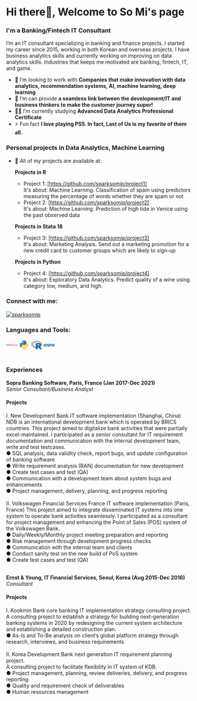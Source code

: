 # <h1 align="left">Hi there👋, Welcome to So Mi's page</h1>
<h3 align="left">I'm a Banking/Fintech IT Consultant</h3>

I’m an IT consultant specializing in banking and finance projects. I started my career since 2015, working in both Korean and overseas projects. I have business analytics skills and currently working on improving on data analytics skills. Industries that keeps me motivated are banking, fintech, IT, and game. <br>

- 👯 I’m looking to work with **Companies that make innovation with data analytics, recommendation systems, AI, machine learning, deep learning**<br>
- 🌱 I’m can provide **a seamless link between the development/IT and business thinkers to make the customer journey super!** <br>
- 👨‍💻 I’m currently studying **Advanced Data Analytics Professional Certificate** <br>
- ⚡ Fun fact **I love playing PS5. In fact, Last of Us is my favorite of them all.** <br>

<h3 align="left">Personal projects in Data Analytics, Machine Learning</h3>

- 📝 All of my projects are available at:<br>

  **Projects in R**<br>
  - Project 1: [https://github.com/sparksomip/project1]<br>
    It's about: Machine Learning. Classification of spam using predictors measuring the percentage of words whether they are spam or not<br>
  - Project 2: [https://github.com/sparksomip/project2]<br>
    It's about: Machine Learning. Prediction of high tide in Venice using the past observed data

  **Projects in Stata 18**<br>
  - Project 3: [https://github.com/sparksomip/project3]<br>
    It's about: Marketing Analysis. Send out a marketing promotion for a new credit card to customer groups which are likely to sign-up<br>

  **Projects in Python**<br>
  - Project 4: [https://github.com/sparksomip/project4]<br>
    It's about: Exploratory Data Analytics. Predict quality of a wine using category low, medium, and high.<br>
  
<h3 align="left">Connect with me:</h3>
<p align="left">
<a href="https://linkedin.com/in/sparksomip" target="blank"><img align="center" src="https://raw.githubusercontent.com/rahuldkjain/github-profile-readme-generator/master/src/images/icons/Social/linked-in-alt.svg" alt="sparksomip" height="20" width="30" /></a>
</p>

<h3 align="left">Languages and Tools:</h3>
<p align="left"><a href="https://www.oracle.com/" target="_blank" rel="noreferrer"><img src="https://raw.githubusercontent.com/devicons/devicon/master/icons/oracle/oracle-original.svg" alt="oracle" width="30" height="30"/></a>        <a href="https://www.python.org" target="_blank" rel="noreferrer"><img src="https://raw.githubusercontent.com/devicons/devicon/master/icons/python/python-original.svg" alt="python" width="30" height="30"/></a>        <a href="https://www.r-project.org" target="_blank" rel="noreferrer"><img src="https://raw.githubusercontent.com/devicons/devicon/master/icons/r/r-original.svg" alt="r" width="30" height="30"/></a>        <a href="https://www.stata.com/" target="_blank" rel="noreferrer"><img src="https://github.com/devicons/devicon/blob/master/icons/stata/stata-original-wordmark.svg" alt="stata" width="30" height="30"/></a></p>

# <h3 align="left">Experiences</h3>
**Sopra Banking Software, Paris, France (Jan 2017-Dec 2021)**<br>
_Senior Consultant/Business Analyst_

<h4>Projects</h4>
I. New Development Bank IT software implementation (Shanghai, China) NDB is an international development bank which is operated by BRICS countries. This project aimed to digitalize bank activities that were partially excel-maintained. I participated as a senior consultant for IT requirement documentation and communication with the internal development team, write and test testcases.<br>
● SQL analysis, data validity check, report bugs, and update configuration of banking software<br>
● Write requirement analysis (RAN) documentation for new development<br>
● Create test cases and test (QA)<br>
● Communication with a development team about system bugs and enhancements<br>
● Project management, delivery, planning, and progress reporting<br>
<br>
II. Volkswagen Financial Services France IT software implementation (Paris, France) This project aimed to integrate disseminated IT systems into one system to operate bank activities seamlessly. I participated as a consultant for project management and enhancing the Point of Sales (POS) system of the Volkswagen Bank.<br>
● Daily/Weekly/Monthly project meeting preparation and reporting<br>
● Risk management through development progress checks<br>
● Communication with the internal team and clients<br>
● Conduct sanity test on the new build of PoS system<br>
● Create test cases and test (QA)<br>
<br>

**Ernst & Young, IT Financial Services, Seoul, Korea (Aug 2015-Dec 2016)**<br>
_Consultant_

<h4>Projects</h4>
I. Kookmin Bank core banking IT implementation strategy consulting project.<br>
A consulting project to establish a strategy for building next-generation banking systems in 2020 by redesigning the current system architecture and establishing a detailed construction plan.<br>
● As-Is and To-Be analysis on client’s global platform strategy through research, interviews, and business requirements<br>
<br>
II. Korea Development Bank next generation IT requirement planning project.<br>
A consulting project to facilitate flexibility in IT system of KDB.<br>
● Project management, planning, review deliveries, delivery, and progress reporting<br>
● Quality and requirement check of deliverables<br>
● Human resources management<br>
  
<!---
sparksomip/sparksomip is a ✨ special ✨ repository because its `README.md` (this file) appears on your GitHub profile.
You can click the Preview link to take a look at your changes.
--->
